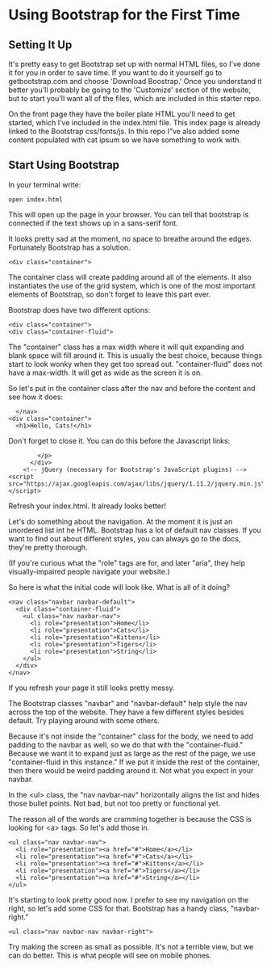 # Using Bootstrap for the First Time

## Setting It Up

It's pretty easy to get Bootstrap set up with normal HTML files, so I've done it for you in order to save time. If you want to do it yourself go to getbootstrap.com and choose 'Download Boostrap.' Once you understand it better you'll probably be going to the 'Customize' section of the website, but to start you'll want all of the files, which are included in this starter repo.

On the front page they have the boiler plate HTML you'll need to get started, which I've included in the index.html file. This index page is already linked to the Bootstrap css/fonts/js. In this repo I"ve also added some content populated with cat ipsum so we have something to work with.

## Start Using Bootstrap

In your terminal write:

```
open index.html
```

This will open up the page in your browser. You can tell that bootstrap is connected if the text shows up in a sans-serif font.

It looks pretty sad at the moment, no space to breathe around the edges. Fortunately Bootstrap has a solution.

```
<div class="container">
```

The container class will create padding around all of the elements. It also instantiates the use of the grid system, which is one of the most important elements of Bootstrap, so don't forget to leave this part ever.

Bootstrap does have two different options:

```
<div class="container">
<div class="container-fluid">
```

The "container" class has a max width where it will quit expanding and blank space will fill around it. This is usually the best choice, because things start to look wonky when they get too spread out. "container-fluid" does not have a max-width. It will get as wide as the screen it is on.

So let's put in the container class after the nav and before the content and see how it does:

```
  </nav>
<div class="container">
  <h1>Hello, Cats!</h1>
```

Don't forget to close it. You can do this before the Javascript links:

```
        </p>
      </div>
    <!-- jQuery (necessary for Bootstrap's JavaScript plugins) -->
<script src="https://ajax.googleapis.com/ajax/libs/jquery/1.11.2/jquery.min.js"></script>
```

Refresh your index.html. It already looks better!

Let's do something about the navigation. At the moment it is just an unordered list int he HTML. Bootstrap has a lot of default nav classes. If you want to find out about different styles, you can always go to the docs, they're pretty thorough.


(If you're curious what the "role" tags are for, and later "aria", they help visually-impaired people navigate your website.)

So here is what the initial code will look like. What is all of it doing?

```
<nav class="navbar navbar-default">
  <div class="container-fluid">
    <ul class="nav navbar-nav">
      <li role="presentation">Home</li>
      <li role="presentation">Cats</li>
      <li role="presentation">Kittens</li>
      <li role="presentation">Tigers</li>
      <li role="presentation">String</li>
    </ul>
  </div>
</nav>
```
If you refresh your page it still looks pretty messy.

The Bootstrap classes "navbar" and "navbar-default" help style the nav across the top of the website. They have a few different styles besides default. Try playing around with some others.

Because it's not inside the "container" class for the body, we need to add padding to the navbar as well, so we do that with the "container-fluid." Because we want it to expand just as large as the rest of the page, we use "container-fluid in this instance." If we put it inside the rest of the container, then there would be weird padding around it. Not what you expect in your navbar.

In the \<ul\> class, the "nav navbar-nav" horizontally aligns the list and hides those bullet points. Not bad, but not too pretty or functional yet.

The reason all of the words are cramming together is because the CSS is looking for \<a\> tags. So let's add those in.

```
<ul class="nav navbar-nav">
  <li role="presentation"><a href="#">Home</a></li>
  <li role="presentation"><a href="#">Cats</a></li>
  <li role="presentation"><a href="#">Kittens</a></li>
  <li role="presentation"><a href="#">Tigers</a></li>
  <li role="presentation"><a href="#">String</a></li>
</ul>
```

It's starting to look pretty good now. I prefer to see my navigation on the right, so let's add some CSS for that. Bootstrap has a handy class, "navbar-right."

```
<ul class="nav navbar-nav navbar-right">
```

Try making the screen as small as possible. It's not a terrible view, but we can do better. This is what people will see on mobile phones.
